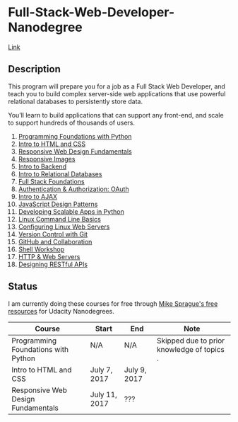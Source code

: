 # Full-Stack-Web-Developer-Nanodegree

[Link](https://www.udacity.com/course/full-stack-web-developer-nanodegree--nd004)

## Description
This program will prepare you for a job as a Full Stack Web Developer, and teach you to build complex server-side web applications that use powerful relational databases to persistently store data.

You’ll learn to build applications that can support any front-end, and scale to support hundreds of thousands of users.

  1. [Programming Foundations with Python](https://www.udacity.com/course/programming-foundations-with-python--ud036)
  2. [Intro to HTML and CSS](https://www.udacity.com/course/intro-to-html-and-css--ud304)
  3. [Responsive Web Design Fundamentals](https://www.udacity.com/course/responsive-web-design-fundamentals--ud893)
  4. [Responsive Images](https://www.udacity.com/course/responsive-images--ud882)
  5. [Intro to Backend](https://www.udacity.com/course/intro-to-backend--ud171)
  6. [Intro to Relational Databases](https://www.udacity.com/course/intro-to-relational-databases--ud197)
  7. [Full Stack Foundations](https://www.udacity.com/course/full-stack-foundations--ud088)
  8. [Authentication & Authorization: OAuth](https://www.udacity.com/course/authentication-authorization-oauth--ud330)
  9. [Intro to AJAX](https://www.udacity.com/course/intro-to-ajax--ud110)
  10. [JavaScript Design Patterns](https://www.udacity.com/course/javascript-design-patterns--ud989)
  11. [Developing Scalable Apps in Python](https://www.udacity.com/course/developing-scalable-apps-in-python--ud858)
  12. [Linux Command Line Basics](https://www.udacity.com/course/linux-command-line-basics--ud595)
  13. [Configuring Linux Web Servers](https://www.udacity.com/course/configuring-linux-web-servers--ud299)
  14. [Version Control with Git](https://www.udacity.com/course/version-control-with-git--ud123)
  15. [GitHub and Collaboration](https://www.udacity.com/course/github-collaboration--ud456)
  16. [Shell Workshop](https://www.udacity.com/course/shell-workshop--ud206)
  17. [HTTP & Web Servers](https://www.udacity.com/course/http-web-servers--ud303)
  18. [Designing RESTful APIs](https://www.udacity.com/course/designing-restful-apis--ud388)
  
## Status
I am currently doing these courses for free through [Mike Sprague's free resources](https://github.com/mikesprague/udacity-nanodegrees) for Udacity Nanodegrees.
  
| Course                               | Start           | End             | Note                                            |
| -------------------------------------|-----------------|-----------------|-------------------------------------------------|
| Programming Foundations with Python  | N/A             | N/A             | Skipped due to prior knowledge of topics .      |
| Intro to HTML and CSS                | July 7, 2017    | July 9, 2017    |                                                 |
| Responsive Web Design Fundamentals   | July 11, 2017   | ???             |                                                 |



